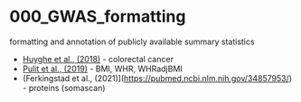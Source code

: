 # 000_GWAS_formatting
formatting and annotation of publicly available summary statistics

* [Huyghe et al., (2018)](https://pubmed.ncbi.nlm.nih.gov/30510241/) - colorectal cancer
* [Pulit et al., (2019)](https://pubmed.ncbi.nlm.nih.gov/30239722/) - BMI, WHR, WHRadjBMI
* (Ferkingstad et al., (2021)](https://pubmed.ncbi.nlm.nih.gov/34857953/) - proteins (somascan)
